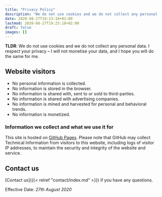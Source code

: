 ```yaml
---
title: "Privacy Policy"
description: "We do not use cookies and we do not collect any personal data."
date: 2020-08-27T19:23:18+02:00
lastmod: 2020-08-27T19:23:18+02:00
draft: false
images: []
---
```


__TLDR__: We do not use cookies and we do not collect any personal data. I respect your privacy &#8211; I will not monetise your data, and I hope you will do the same for me.

## Website visitors

- No personal information is collected.
- No information is stored in the browser.
- No information is shared with, sent to or sold to third-parties.
- No information is shared with advertising companies.
- No information is mined and harvested for personal and behavioral trends.
- No information is monetized.

### Information we collect and what we use it for

This site is hosted on [GitHub Pages](https://pages.github.com). Please note that GitHub may collect Technical Information from visitors to this website, including logs of visitor IP addresses, to maintain the security and integrity of the website and service.

## Contact us

[Contact us]({{< relref "contact/index.md" >}}) if you have any questions.

Effective Date: _27th August 2020_
